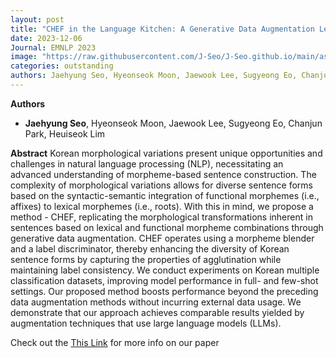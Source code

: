 ```yaml
---
layout: post
title: "CHEF in the Language Kitchen: A Generative Data Augmentation Leveraging Korean Morpheme Ingredients"
date: 2023-12-06
Journal: EMNLP 2023
image: "https://raw.githubusercontent.com/J-Seo/J-Seo.github.io/main/assets/img/emnlp2023.png"
categories: outstanding
authors: Jaehyung Seo, Hyeonseok Moon, Jaewook Lee, Sugyeong Eo, Chanjun Park, Heuiseok Lim
---
```

**Authors**
- **Jaehyung Seo**, Hyeonseok Moon, Jaewook Lee, Sugyeong Eo, Chanjun Park, Heuiseok Lim

**Abstract**
Korean morphological variations present unique opportunities and challenges in natural language processing (NLP), necessitating an advanced understanding of morpheme-based sentence construction. The complexity of morphological variations allows for diverse sentence forms based on the syntactic-semantic integration of functional morphemes (i.e., affixes) to lexical morphemes (i.e., roots). With this in mind, we propose a method - CHEF, replicating the morphological transformations inherent in sentences based on lexical and functional morpheme combinations through generative data augmentation. CHEF operates using a morpheme blender and a label discriminator, thereby enhancing the diversity of Korean sentence forms by capturing the properties of agglutination while maintaining label consistency. We conduct experiments on Korean multiple classification datasets, improving model performance in full- and few-shot settings. Our proposed method boosts performance beyond the preceding data augmentation methods without incurring external data usage. We demonstrate that our approach achieves comparable results yielded by augmentation techniques that use large language models (LLMs).

Check out the [This Link][DOI] for more info on our paper

[DOI]: https://aclanthology.org/2023.emnlp-main.367
